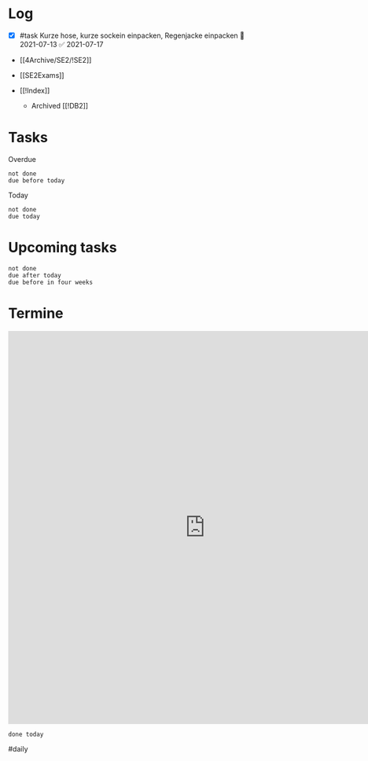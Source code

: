# Log 
- [x] #task Kurze hose, kurze sockein einpacken, Regenjacke einpacken 📅 2021-07-13 ✅ 2021-07-17
- [[4Archive/SE2/!SE2]]
- [[SE2Exams]]

- [[!Index]]
	- Archived [[!DB2]]

# Tasks
Overdue
```tasks
not done 
due before today
```
Today
```tasks
not done 
due today 
```

# Upcoming tasks 
```tasks 
not done
due after today
due before in four weeks
```

# Termine
<iframe src="https://office.mailbox.org/appsuite/#!!&app=io.ox/calendar&folder=cal://0/31&perspective=month" style="border: 0" width="800" height="800" frameborder="0" scrolling="no"></iframe>

```tasks
done today
```

#daily 
